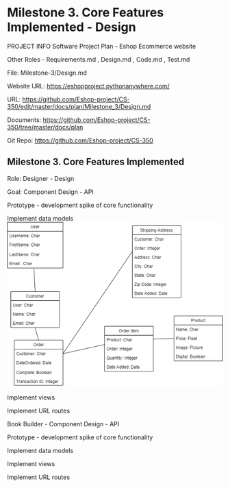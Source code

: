 # Milestone 3. Core Features Implemented - Design
PROJECT INFO
Software Project Plan - Eshop Ecommerce website

Other Roles - Requirements.md , Design.md , Code.md , Test.md

File: Milestone-3/Design.md

Website URL: https://eshopproject.pythonanywhere.com/

URL: https://github.com/Eshop-project/CS-350/edit/master/docs/plan/Milestone_3/Design.md

Documents: https://github.com/Eshop-project/CS-350/tree/master/docs/plan

Git Repo: https://github.com/Eshop-project/CS-350

## Milestone 3. Core Features Implemented
Role: Designer - Design

Goal: Component Design - API

Prototype - development spike of core functionality

Implement data models
![image info](model.png)

Implement views

Implement URL routes

Book Builder - Component Design - API

Prototype - development spike of core functionality

Implement data models

Implement views

Implement URL routes
